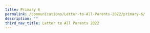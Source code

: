 ```yaml
---
title: Primary 6
permalink: /communications/Letter-to-All-Parents-2022/primary-6/
description: ""
third_nav_title: Letter to All Parents 2022
---
```

